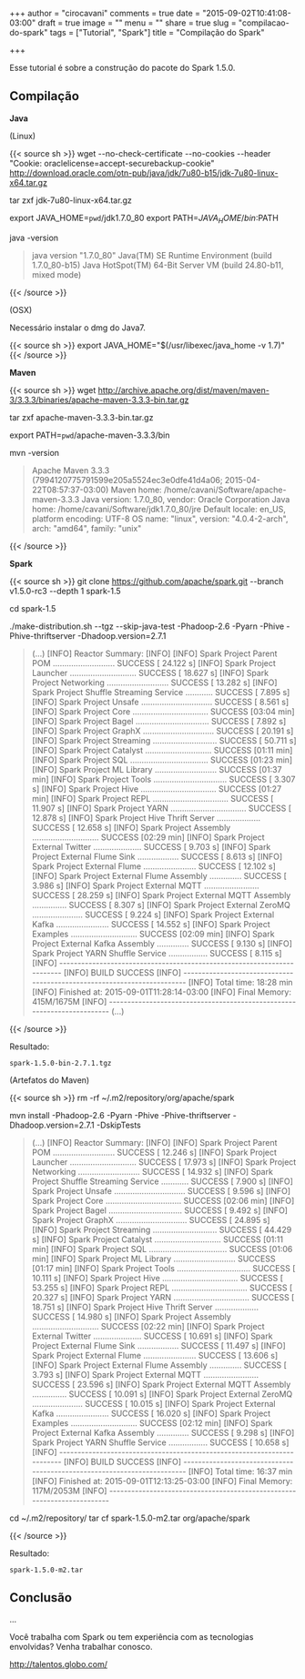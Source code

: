 +++
author = "cirocavani"
comments = true
date = "2015-09-02T10:41:08-03:00"
draft = true
image = ""
menu = ""
share = true
slug = "compilacao-do-spark"
tags = ["Tutorial", "Spark"]
title = "Compilação do Spark"

+++

Esse tutorial é sobre a construção do pacote do Spark 1.5.0.

## Compilação

**Java**

(Linux)

{{< source sh >}}
wget --no-check-certificate --no-cookies --header "Cookie: oraclelicense=accept-securebackup-cookie" http://download.oracle.com/otn-pub/java/jdk/7u80-b15/jdk-7u80-linux-x64.tar.gz

tar zxf jdk-7u80-linux-x64.tar.gz

export JAVA_HOME=`pwd`/jdk1.7.0_80
export PATH=$JAVA_HOME/bin:$PATH

java -version

> java version "1.7.0_80"
> Java(TM) SE Runtime Environment (build 1.7.0_80-b15)
> Java HotSpot(TM) 64-Bit Server VM (build 24.80-b11, mixed mode)

{{< /source >}}

(OSX)

Necessário instalar o dmg do Java7.

{{< source sh >}}
export JAVA_HOME="$(/usr/libexec/java_home -v 1.7)"
{{< /source >}}

**Maven**

{{< source sh >}}
wget http://archive.apache.org/dist/maven/maven-3/3.3.3/binaries/apache-maven-3.3.3-bin.tar.gz

tar zxf apache-maven-3.3.3-bin.tar.gz

export PATH=`pwd`/apache-maven-3.3.3/bin

mvn -version

> Apache Maven 3.3.3 (7994120775791599e205a5524ec3e0dfe41d4a06; 2015-04-22T08:57:37-03:00)
> Maven home: /home/cavani/Software/apache-maven-3.3.3
> Java version: 1.7.0_80, vendor: Oracle Corporation
> Java home: /home/cavani/Software/jdk1.7.0_80/jre
> Default locale: en_US, platform encoding: UTF-8
> OS name: "linux", version: "4.0.4-2-arch", arch: "amd64", family: "unix"

{{< /source >}}

**Spark**

{{< source sh >}}
git clone https://github.com/apache/spark.git --branch v1.5.0-rc3 --depth 1 spark-1.5

cd spark-1.5

./make-distribution.sh --tgz --skip-java-test -Phadoop-2.6 -Pyarn -Phive -Phive-thriftserver -Dhadoop.version=2.7.1

> (...)
> [INFO] Reactor Summary:
> [INFO]
> [INFO] Spark Project Parent POM ........................... SUCCESS [ 24.122 s]
> [INFO] Spark Project Launcher ............................. SUCCESS [ 18.627 s]
> [INFO] Spark Project Networking ........................... SUCCESS [ 13.282 s]
> [INFO] Spark Project Shuffle Streaming Service ............ SUCCESS [  7.895 s]
> [INFO] Spark Project Unsafe ............................... SUCCESS [  8.561 s]
> [INFO] Spark Project Core ................................. SUCCESS [03:04 min]
> [INFO] Spark Project Bagel ................................ SUCCESS [  7.892 s]
> [INFO] Spark Project GraphX ............................... SUCCESS [ 20.191 s]
> [INFO] Spark Project Streaming ............................ SUCCESS [ 50.711 s]
> [INFO] Spark Project Catalyst ............................. SUCCESS [01:11 min]
> [INFO] Spark Project SQL .................................. SUCCESS [01:23 min]
> [INFO] Spark Project ML Library ........................... SUCCESS [01:37 min]
> [INFO] Spark Project Tools ................................ SUCCESS [  3.307 s]
> [INFO] Spark Project Hive ................................. SUCCESS [01:27 min]
> [INFO] Spark Project REPL ................................. SUCCESS [ 11.907 s]
> [INFO] Spark Project YARN ................................. SUCCESS [ 12.878 s]
> [INFO] Spark Project Hive Thrift Server ................... SUCCESS [ 12.658 s]
> [INFO] Spark Project Assembly ............................. SUCCESS [02:29 min]
> [INFO] Spark Project External Twitter ..................... SUCCESS [  9.703 s]
> [INFO] Spark Project External Flume Sink .................. SUCCESS [  8.613 s]
> [INFO] Spark Project External Flume ....................... SUCCESS [ 12.102 s]
> [INFO] Spark Project External Flume Assembly .............. SUCCESS [  3.986 s]
> [INFO] Spark Project External MQTT ........................ SUCCESS [ 28.259 s]
> [INFO] Spark Project External MQTT Assembly ............... SUCCESS [  8.307 s]
> [INFO] Spark Project External ZeroMQ ...................... SUCCESS [  9.224 s]
> [INFO] Spark Project External Kafka ....................... SUCCESS [ 14.552 s]
> [INFO] Spark Project Examples ............................. SUCCESS [02:09 min]
> [INFO] Spark Project External Kafka Assembly .............. SUCCESS [  9.130 s]
> [INFO] Spark Project YARN Shuffle Service ................. SUCCESS [  8.115 s]
> [INFO] ------------------------------------------------------------------------
> [INFO] BUILD SUCCESS
> [INFO] ------------------------------------------------------------------------
> [INFO] Total time: 18:28 min
> [INFO] Finished at: 2015-09-01T11:28:14-03:00
> [INFO] Final Memory: 415M/1675M
> [INFO] ------------------------------------------------------------------------
> (...)

{{< /source >}}

Resultado:

`spark-1.5.0-bin-2.7.1.tgz`

(Artefatos do Maven)

{{< source sh >}}
rm -rf ~/.m2/repository/org/apache/spark

mvn install -Phadoop-2.6 -Pyarn -Phive -Phive-thriftserver -Dhadoop.version=2.7.1 -DskipTests

> (...)
> [INFO] Reactor Summary:
> [INFO]
> [INFO] Spark Project Parent POM ........................... SUCCESS [ 12.246 s]
> [INFO] Spark Project Launcher ............................. SUCCESS [ 17.973 s]
> [INFO] Spark Project Networking ........................... SUCCESS [ 14.932 s]
> [INFO] Spark Project Shuffle Streaming Service ............ SUCCESS [  7.900 s]
> [INFO] Spark Project Unsafe ............................... SUCCESS [  9.596 s]
> [INFO] Spark Project Core ................................. SUCCESS [02:06 min]
> [INFO] Spark Project Bagel ................................ SUCCESS [  9.492 s]
> [INFO] Spark Project GraphX ............................... SUCCESS [ 24.895 s]
> [INFO] Spark Project Streaming ............................ SUCCESS [ 44.429 s]
> [INFO] Spark Project Catalyst ............................. SUCCESS [01:11 min]
> [INFO] Spark Project SQL .................................. SUCCESS [01:06 min]
> [INFO] Spark Project ML Library ........................... SUCCESS [01:17 min]
> [INFO] Spark Project Tools ................................ SUCCESS [ 10.111 s]
> [INFO] Spark Project Hive ................................. SUCCESS [ 53.255 s]
> [INFO] Spark Project REPL ................................. SUCCESS [ 20.327 s]
> [INFO] Spark Project YARN ................................. SUCCESS [ 18.751 s]
> [INFO] Spark Project Hive Thrift Server ................... SUCCESS [ 14.980 s]
> [INFO] Spark Project Assembly ............................. SUCCESS [02:22 min]
> [INFO] Spark Project External Twitter ..................... SUCCESS [ 10.691 s]
> [INFO] Spark Project External Flume Sink .................. SUCCESS [ 11.497 s]
> [INFO] Spark Project External Flume ....................... SUCCESS [ 13.606 s]
> [INFO] Spark Project External Flume Assembly .............. SUCCESS [  3.793 s]
> [INFO] Spark Project External MQTT ........................ SUCCESS [ 23.596 s]
> [INFO] Spark Project External MQTT Assembly ............... SUCCESS [ 10.091 s]
> [INFO] Spark Project External ZeroMQ ...................... SUCCESS [ 10.015 s]
> [INFO] Spark Project External Kafka ....................... SUCCESS [ 16.020 s]
> [INFO] Spark Project Examples ............................. SUCCESS [02:12 min]
> [INFO] Spark Project External Kafka Assembly .............. SUCCESS [  9.298 s]
> [INFO] Spark Project YARN Shuffle Service ................. SUCCESS [ 10.658 s]
> [INFO] ------------------------------------------------------------------------
> [INFO] BUILD SUCCESS
> [INFO] ------------------------------------------------------------------------
> [INFO] Total time: 16:37 min
> [INFO] Finished at: 2015-09-01T12:13:25-03:00
> [INFO] Final Memory: 117M/2053M
> [INFO] ------------------------------------------------------------------------

cd ~/.m2/repository/
tar cf spark-1.5.0-m2.tar org/apache/spark

{{< /source >}}

Resultado:

`spark-1.5.0-m2.tar`


## Conclusão

...

Você trabalha com Spark ou tem experiência com as tecnologias envolvidas? Venha trabalhar conosco.

http://talentos.globo.com/
